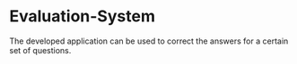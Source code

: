 # Evaluation-System
The developed application can be used to correct the answers for a certain set of questions.
